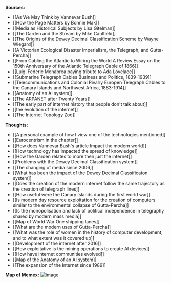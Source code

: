 **Sources:**<br>
- [[As We May Think by Vannevar Bush]]<br>
- [[How the Page Matters by Bonnie Mak]]<br>
- [[Media as Historical Subjects by Lisa Gitelman]]<br>
- [[The Garden and the Stream by Mike Caulfield]]<br>
- [[The Origins of the Dewey Decimal Classification Scheme by Wayne Wiegard]]<br>
- [[A Victorian Ecological Disaster Imperialism, the Telegraph, and Gutta-Percha]]<br>
- [[From Cabling the Atlantic to Wiring the World A Review Essay on the 150th Anniversary of the Atlantic Telegraph Cable of 1866]]<br>
- [[Luigi Federic Menabrea paying tribute to Ada Lovelace]]<br>
- [[Submarine Telegraph Cables Business and Politics, 1839-1939]]<br>
- [[Telecommunications and Colonial Rivalry Europen Telegraph Cables to the Canary Islands and Northwest Africa, 1883-1914]]<br>
- [[Anatomy of an AI system]]<br>
- [[The ARPANET after Twenty Years]]<br>
- [[The early part of internet history that people don't talk about]]<br>
- [[the evolution of the internet]]<br>
- [[The Internet Topology Zoo]]<br>

**Thoughts:**<br>
- [[A personal example of how I view one of the technologies mentioned]]<br>
- [[Eurocentrism in the chapter]]<br>
- [[How does Vannevar Bush's article Impact the modern world]]<br>
- [[How technology has impacted the spread of knowledge]]<br>
- [[How the Garden relates to more then just the internet]]<br>
- [[Problems with the Dewey Decimal Classification system]]<br>
- [[The changing of media since 2006]]<br>
- [[What has been the impact of the Dewey Decimal Classificaton system]]<br>
- [[Does the creation of the modern internet follow the same trajectory as the creation of telegraph lines]]<br>
- [[How useful were the Canary Islands during the first world war]]<br>
- [[Is modern day resource exploitation for the creation of computers similar to the environmental collapse of Gutta-Percha]]<br>
- [[Is the monopolisation and lack of political independence in telegraphy shared by modern mass media]]<br>
- [[Map of World War One shipping lanes]]<br>
- [[What are the modern uses of Gutta-Percha]]<br>
- [[What was the role of women in the history of computer development, and to what extent was it covered up]]<br>
- [[Development of the internet after 2016]]<br>
- [[How exploitative is the mining operations to create AI devices]]<br>
- [[How have internet communities evolved]]<br>
- [[Map of the Anatomy of an AI system]]<br>
- [[The expansion of the Internet since 1989]]<br>

**Map of Memex:**
![image](https://user-images.githubusercontent.com/122398922/231671185-5f45c020-4d22-4d34-b80b-ecc70e124c10.png)




